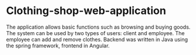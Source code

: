 # Clothing-shop-web-application
The application allows basic functions such as browsing and buying goods. The system can be used by two types of users: client and employee. The employee can add and remove clothes. Backend was written in Java using the spring framework, frontend in Angular.
